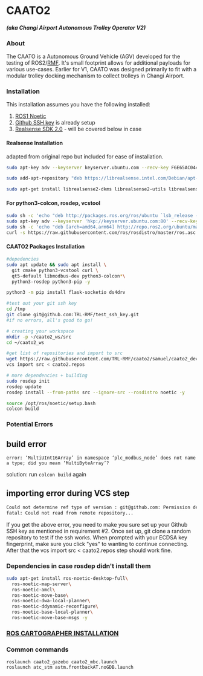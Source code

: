 
# CAATO2 
#### _(aka Changi Airport Autonomous Trolley Operator V2)_

### About
The CAATO is a Autonomous Ground Vehicle (AGV) developed for the testing of ROS2/[RMF](https://github.com/open-rmf). It's small footprint allows for additional payloads for various use-cases. Earlier for V1, CAATO was designed primarily to fit with a modular trolley docking mechanism to collect trolleys in Changi Airport.

### Installation
This installation assumes you have the following installed:
 1. [ROS1 Noetic](http://wiki.ros.org/noetic/Installation/Ubuntu)  
 2. [Github SSH key](https://docs.github.com/en/authentication/connecting-to-github-with-ssh/generating-a-new-ssh-key-and-adding-it-to-the-ssh-agent) is already setup
 3. [Realsense SDK 2.0](https://github.com/IntelRealSense/librealsense/blob/master/doc/distribution_linux.md) - will be covered below in case

#### Realsense Installation 
adapted from original repo but included for ease of installation.
```bash
sudo apt-key adv --keyserver keyserver.ubuntu.com --recv-key F6E65AC044F831AC80A06380C8B3A55A6F3EFCDE || sudo apt-key adv --keyserver hkp://keyserver.ubuntu.com:80 --recv-key F6E65AC044F831AC80A06380C8B3A55A6F3EFCDE
```
```bash
sudo add-apt-repository "deb https://librealsense.intel.com/Debian/apt-repo $(lsb_release -cs) main" -u
```
```bash
sudo apt-get install librealsense2-dkms librealsense2-utils librealsense2-dev librealsense2-dbg -y
```

#### For python3-colcon, rosdep, vcstool
```bash
sudo sh -c 'echo "deb http://packages.ros.org/ros/ubuntu `lsb_release -cs` main" > /etc/apt/sources.list.d/ros-latest.list'
sudo apt-key adv --keyserver 'hkp://keyserver.ubuntu.com:80' --recv-key C1CF6E31E6BADE8868B172B4F42ED6FBAB17C654
sudo sh -c 'echo "deb [arch=amd64,arm64] http://repo.ros2.org/ubuntu/main `lsb_release -cs` main" > /etc/apt/sources.list.d/ros2-latest.list'
curl -s https://raw.githubusercontent.com/ros/rosdistro/master/ros.asc | sudo apt-key add -
```

#### CAATO2 Packages Installation
```bash
#depedencies
sudo apt update && sudo apt install \
  git cmake python3-vcstool curl \
  qt5-default libmodbus-dev python3-colcon*\
  python3-rosdep python3-pip -y
``` 
```bash
python3 -m pip install flask-socketio ds4drv
```

```bash
#test out your git ssh key
cd /tmp
git clone git@github.com:TRL-RMF/test_ssh_key.git
#if no errors, all's good to go!
```

```bash
# creating your workspace
mkdir -p ~/caato2_ws/src
cd ~/caato2_ws
```
```bash
#get list of repositories and import to src
wget https://raw.githubusercontent.com/TRL-RMF/caato2/samuel/caato2_devel/caato2.repos
vcs import src < caato2.repos
```
```bash
# more dependencies + building
sudo rosdep init
rosdep update
rosdep install --from-paths src --ignore-src --rosdistro noetic -y
```
```bash
source /opt/ros/noetic/setup.bash
colcon build 
```

### Potential Errors
## build error
```error: ‘MultiUInt16Array’ in namespace ‘plc_modbus_node’ does not name a type; did you mean ‘MultiByteArray’? ```

solution: run ```colcon build``` again

## importing error during VCS step
```bash
Could not determine ref type of version : git@github.com: Permission denied (publickey). 
fatal: Could not read from remote repository... 
```
If you get the above error, you need to make you sure set up your Github SSH key as mentioned in requirement #2. Once set up, git clone a random repository to test if the ssh works. When prompted with your ECDSA key fingerprint, make sure you click "yes" to wanting to continue connecting. After that the vcs import src < caato2.repos step should work fine.



### Dependencies in case rosdep didn't install them
```bash
sudo apt-get install ros-noetic-desktop-full\
  ros-noetic-map-server\
  ros-noetic-amcl\
  ros-noetic-move-base\
  ros-noetic-dwa-local-planner\
  ros-noetic-ddynamic-reconfigure\
  ros-noetic-base-local-planner\
  ros-noetic-move-base-msgs -y
```
### [ROS CARTOGRAPHER INSTALLATION](https://google-cartographer-ros.readthedocs.io/en/latest/compilation.html)

### Common commands
```
roslaunch caato2_gazebo caato2_mbc.launch
roslaunch atc_stm astm.frontbackAT.noGDB.launch
```

